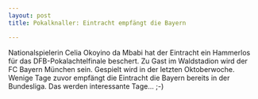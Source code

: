```yaml
---
layout: post
title: Pokalknaller: Eintracht empfängt die Bayern

---
```


Nationalspielerin Celia Okoyino da Mbabi hat der Eintracht ein Hammerlos für das DFB-Pokalachtelfinale beschert. Zu Gast im Waldstadion wird der FC Bayern München sein. Gespielt wird in der letzten Oktoberwoche. Wenige Tage zuvor empfängt die Eintracht die Bayern bereits in der Bundesliga. Das werden interessante Tage... ;-)


